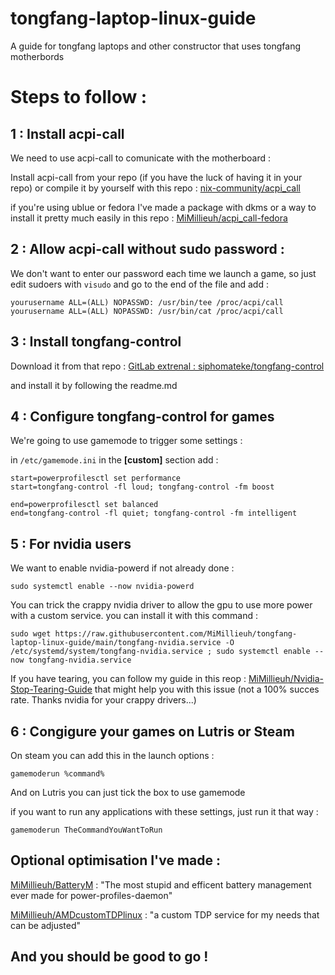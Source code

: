 # tongfang-laptop-linux-guide
A guide for tongfang laptops and other constructor that uses tongfang motherbords

# Steps to follow :

## 1 : Install acpi-call

We need to use acpi-call to comunicate with the motherboard : 

Install acpi-call from your repo (if you have the luck of having it in your repo) or compile it by yourself with this repo : [nix-community/acpi_call](https://github.com/nix-community/acpi_call)

if you're using ublue or fedora I've made a package with dkms or a way to install it pretty much easily in this repo : [MiMillieuh/acpi_call-fedora](https://github.com/MiMillieuh/acpi_call-fedora)

## 2 : Allow acpi-call without sudo password :

We don't want to enter our password each time we launch a game, so just edit sudoers with `visudo` and go to the end of the file and add : 

```
yourusername ALL=(ALL) NOPASSWD: /usr/bin/tee /proc/acpi/call
yourusername ALL=(ALL) NOPASSWD: /usr/bin/cat /proc/acpi/call
```

## 3 : Install tongfang-control

Download it from that repo : [GitLab extrenal : siphomateke/tongfang-control](https://gitlab.com/siphomateke/tongfang-control)

and install it by following the readme.md


## 4 : Configure tongfang-control for games

We're going to use gamemode to trigger some settings :

in `/etc/gamemode.ini` in the **[custom]** section add :

```
start=powerprofilesctl set performance
start=tongfang-control -fl loud; tongfang-control -fm boost

end=powerprofilesctl set balanced
end=tongfang-control -fl quiet; tongfang-control -fm intelligent
```

## 5 : For nvidia users

We want to enable nvidia-powerd if not already done : 

```
sudo systemctl enable --now nvidia-powerd
```

You can trick the crappy nvidia driver to allow the gpu to use more power with a custom service. you can install it with this command : 

```
sudo wget https://raw.githubusercontent.com/MiMillieuh/tongfang-laptop-linux-guide/main/tongfang-nvidia.service -O /etc/systemd/system/tongfang-nvidia.service ; sudo systemctl enable --now tongfang-nvidia.service
```

If you have tearing, you can follow my guide in this reop : [MiMillieuh/Nvidia-Stop-Tearing-Guide](https://github.com/MiMillieuh/Nvidia-Stop-Tearing-Guide) that might help you with this issue (not a 100% succes rate. Thanks nvidia for your crappy drivers...)

## 6 : Congigure your games on Lutris or Steam

On steam you can add this in the launch options :

```
gamemoderun %command%
```

And on Lutris you can just tick the box to use gamemode

if you want to run any applications with these settings, just run it that way :

```
gamemoderun TheCommandYouWantToRun
```

## Optional optimisation I've made :

[MiMillieuh/BatteryM](https://github.com/MiMillieuh/BatteryM) : "The most stupid and efficent battery management ever made for power-profiles-daemon"

[MiMillieuh/AMDcustomTDPlinux](https://github.com/MiMillieuh/AMDcustomTDPlinux) : "a custom TDP service for my needs that can be adjusted"

## And you should be good to go !
